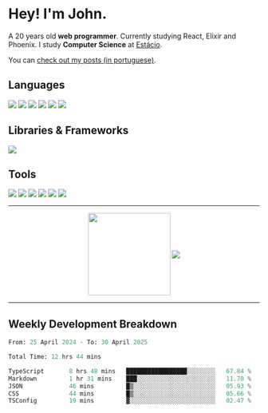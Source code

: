 # Hey! I'm John.

A 20 years old **web programmer**. Currently studying React, Elixir and Phoenix. I study **Computer Science** at [Estácio](https://estacio.br/).

You can [check out my posts (in portuguese)](https://iacillo.bearblog.dev/).

## Languages

<div>
  <img src="https://img.shields.io/badge/HTML5%20-%20%23E34F26?style=for-the-badge&logo=html5&logoColor=white" />
  <img src="https://img.shields.io/badge/JavaScript%20-%20%23F7DF1E?style=for-the-badge&logo=javascript&logoColor=white" />
  <img src="https://img.shields.io/badge/CSS3%20-%20%231572B6?style=for-the-badge&logo=css3&logoColor=white" />
  <img src="https://img.shields.io/badge/Python%203%20-%20%233776AB?style=for-the-badge&logo=python&logoColor=white" />
  <img src="https://img.shields.io/badge/GNU%20Bash%20-%20black?style=for-the-badge&logo=gnubash&logoColor=white" />
  <img src="https://img.shields.io/badge/PHP%20-%20%23777BB4?style=for-the-badge&logo=php&logoColor=white" />
</div>

## Libraries & Frameworks

<div>
  <img src="https://img.shields.io/badge/React%20-%20%2361DAFB?style=for-the-badge&logo=react&logoColor=white" />
</div>

## Tools

<div>
  <img src="https://img.shields.io/badge/VSCode%20-%20%232F80ED?style=for-the-badge&logo=vscodium&logoColor=white" />
  <img src="https://img.shields.io/badge/GameMaker%20-%20black?style=for-the-badge&logo=gamemaker&logoColor=white" />
  <img src="https://img.shields.io/badge/OCI%20-%20%23F80000?style=for-the-badge&logo=oracle&logoColor=white" />
  <img src="https://img.shields.io/badge/Linux%20-%20black?style=for-the-badge&logo=linux&logoColor=white" />
  <img src="https://img.shields.io/badge/Ubuntu%20-%20%23E95420?style=for-the-badge&logo=ubuntu&logoColor=white" />
  <img src="https://img.shields.io/badge/HTTPD%20-%20%23D22128?style=for-the-badge&logo=apache&logoColor=white" />
</div>

---

<p align="center">
  <img align="center" src="https://github-readme-stats.vercel.app/api?username=joaoiacillo&show_icons=true&locale=en" height="165" />
  <img align="center" src="https://github-readme-stats.vercel.app/api/top-langs/?username=anuraghazra&layout=compact" />
</p>

---

## Weekly Development Breakdown

<!--START_SECTION:waka-->

```python
From: 25 April 2024 - To: 30 April 2025

Total Time: 12 hrs 44 mins

TypeScript       8 hrs 48 mins   █████████████████░░░░░░░░   67.84 %
Markdown         1 hr 31 mins    ███░░░░░░░░░░░░░░░░░░░░░░   11.70 %
JSON             46 mins         █▒░░░░░░░░░░░░░░░░░░░░░░░   05.93 %
CSS              44 mins         █▒░░░░░░░░░░░░░░░░░░░░░░░   05.66 %
TSConfig         19 mins         ▓░░░░░░░░░░░░░░░░░░░░░░░░   02.47 %
```

<!--END_SECTION:waka-->
